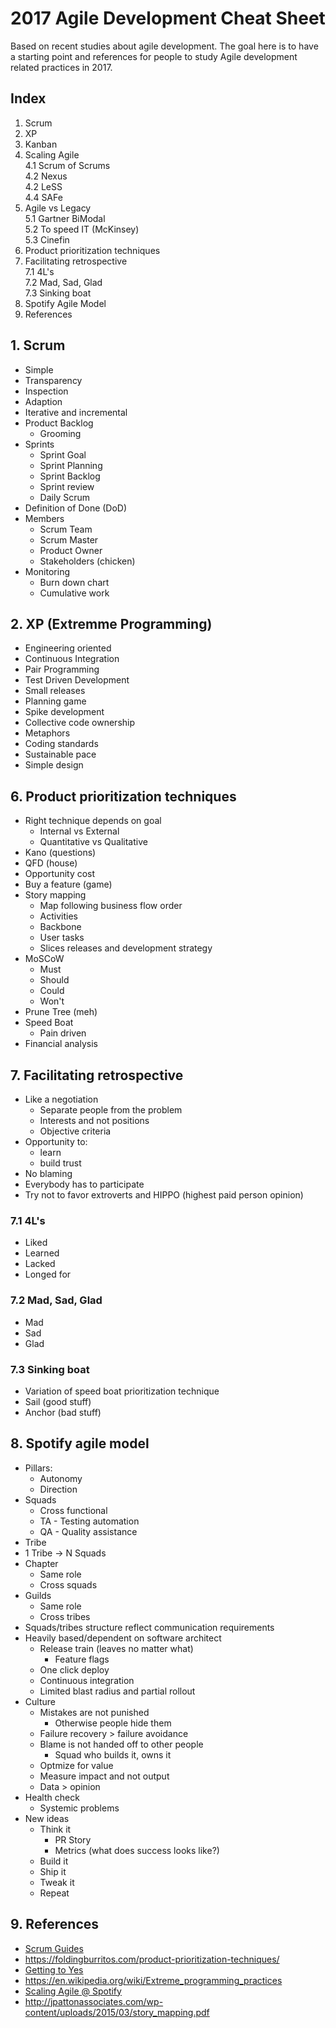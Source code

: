 # 2017 Agile Development Cheat Sheet
Based on recent studies about agile development. The goal here is to have a starting point and references for people to study Agile development related practices in 2017.

## Index
1. Scrum
2. XP
3. Kanban
4. Scaling Agile  
  4.1 Scrum of Scrums  
  4.2 Nexus  
  4.2 LeSS  
  4.4 SAFe  
5. Agile vs Legacy  
  5.1 Gartner BiModal  
  5.2 To speed IT (McKinsey)  
  5.3 Cinefin  
6. Product prioritization techniques
7. Facilitating retrospective  
  7.1 4L's  
  7.2 Mad, Sad, Glad  
  7.3 Sinking boat  
8. Spotify Agile Model
9. References

## 1. Scrum
- Simple
- Transparency
- Inspection
- Adaption
- Iterative and incremental
- Product Backlog
  - Grooming
- Sprints  
  - Sprint Goal
  - Sprint Planning
  - Sprint Backlog
  - Sprint review
  - Daily Scrum
- Definition of Done (DoD)
- Members
  - Scrum Team
  - Scrum Master
  - Product Owner
  - Stakeholders (chicken)
- Monitoring
  - Burn down chart
  - Cumulative work

## 2. XP (Extremme Programming)
- Engineering oriented
- Continuous Integration
- Pair Programming
- Test Driven Development
- Small releases
- Planning game
- Spike development
- Collective code ownership
- Metaphors
- Coding standards
- Sustainable pace
- Simple design

## 6. Product prioritization techniques

- Right technique depends on goal
  - Internal vs External
  - Quantitative vs Qualitative
- Kano (questions)
- QFD (house)
- Opportunity cost
- Buy a feature (game)
- Story mapping
  - Map following business flow order
  - Activities
  - Backbone
  - User tasks
  - Slices releases and development strategy
- MoSCoW
  - Must
  - Should
  - Could
  - Won't
- Prune Tree (meh)
- Speed Boat
  - Pain driven
- Financial analysis

## 7. Facilitating retrospective  
- Like a negotiation
  - Separate people from the problem
  - Interests and not positions
  - Objective criteria
- Opportunity to:
  - learn
  - build trust
- No blaming
- Everybody has to participate
- Try not to favor extroverts and HIPPO (highest paid person opinion)

### 7.1 4L's  
- Liked
- Learned
- Lacked
- Longed for

### 7.2 Mad, Sad, Glad  
- Mad
- Sad
- Glad

### 7.3 Sinking boat
- Variation of speed boat prioritization technique
- Sail (good stuff)
- Anchor (bad stuff)

## 8. Spotify agile model
- Pillars: 
  - Autonomy
  - Direction
- Squads
  - Cross functional
  - TA - Testing automation
  - QA - Quality assistance
- Tribe
- 1 Tribe -> N Squads
- Chapter
  - Same role 
  - Cross squads
- Guilds
  - Same role
  - Cross tribes
- Squads/tribes structure reflect communication requirements
- Heavily based/dependent on software architect
  - Release train (leaves no matter what)
    - Feature flags
  - One click deploy
  - Continuous integration
  - Limited blast radius and partial rollout
- Culture
  - Mistakes are not punished
    - Otherwise people hide them
  - Failure recovery > failure avoidance
  - Blame is not handed off to other people
    - Squad who builds it, owns it
  - Optmize for value
  - Measure impact and not output
  - Data > opinion
- Health check
  - Systemic problems
- New ideas
  - Think it
    - PR Story
    - Metrics (what does success looks like?)
  - Build it
  - Ship it
  - Tweak it  
  - Repeat
  
## 9. References
- [Scrum Guides](http://www.scrumguides.org/)
- https://foldingburritos.com/product-prioritization-techniques/
- [Getting to Yes](https://www.amazon.com/Getting-Yes-Negotiating-Agreement-Without/dp/0143118757/)
- https://en.wikipedia.org/wiki/Extreme_programming_practices
- [Scaling Agile @ Spotify](https://www.youtube.com/watch?v=jyZEikKWhAU)
- http://jpattonassociates.com/wp-content/uploads/2015/03/story_mapping.pdf
